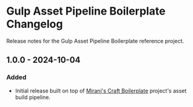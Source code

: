# Gulp Asset Pipeline Boilerplate Changelog

Release notes for the Gulp Asset Pipeline Boilerplate reference project.

## 1.0.0 - 2024-10-04

### Added
- Initial release built on top of [Miranj's Craft Boilerplate](https://github.com/miranj/craft-boilerplate/) project's asset build pipeline.
